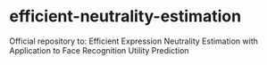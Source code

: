 # efficient-neutrality-estimation
Official repository to: Efficient Expression Neutrality Estimation with Application to Face Recognition Utility Prediction
